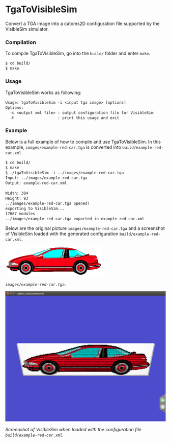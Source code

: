 # TgaToVisibleSim

Convert a TGA image into a catoms2D configuration file supported by the VisibleSim simulator.

### Compilation

To compile TgaToVisibleSim, go into the `build/` folder and enter `make`.

```
$ cd build/
$ make
```

### Usage

TgaToVisibleSim works as following:

```
Usage: tgaToVisibleSim -i <input tga image> [options]
Options:
  -o <output xml file> : output configuration file for VisibleSim
  -h                   : print this usage and exit
```

### Example

Below is a full example of how to compile and use TgaToVisibleSim. In this example, `images/example-red-car.tga` is converted into  `build/example-red-car.xml`.

```
$ cd build/
$ make
$ ./tgaToVisibleSim -i ../images/example-red-car.tga 
Input: ../images/example-red-car.tga
Output: example-red-car.xml

Width: 304
Height: 93
../images/example-red-car.tga opened!
exporting to VisibleSim...
17687 modules 
../images/example-red-car.tga exported in example-red-car.xml
```

Below are the original picture `images/example-red-car.tga` and a screenshot of VisibleSim loaded with the generated configuration `build/example-red-car.xml`.

![](images/example-red-car.png?raw=true)

*`images/example-red-car.tga`.*

![](screenshots/example-red-car-visiblesim.png?raw=true)

*Screenshot of VisibleSim when loaded with the configuration file `build/example-red-car.xml`.*